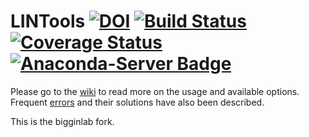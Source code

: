 # LINTools [![DOI](https://zenodo.org/badge/doi/10.5281/zenodo.45076.svg)](http://dx.doi.org/10.5281/zenodo.45076) [![Build Status](https://travis-ci.org/ldomic/lintools.svg?branch=master)](https://travis-ci.org/ldomic/lintools) [![Coverage Status](https://coveralls.io/repos/github/ldomic/lintools/badge.svg?branch=master)](https://coveralls.io/github/ldomic/lintools?branch=master)  [![Anaconda-Server Badge](https://anaconda.org/ldomic/lintools/badges/installer/conda.svg)](https://conda.anaconda.org/ldomic)


Please go to the [wiki](https://github.com/ldomic/lintools/wiki) to read more on the usage and available options. Frequent [errors](https://github.com/ldomic/lintools/wiki/Errors) and their solutions have also been described. 

This is the bigginlab fork.

